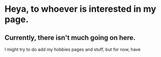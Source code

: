   <head>
  </head>
  <body>
<h1 >Heya, to whoever is interested in my page.</h1>
<h2>Currently, there isn't much going on here.</h2>
<p>I might try to do add my hobbies pages and stuff,
but for now, have </p>
  </body>
